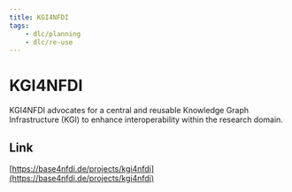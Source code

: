 ```yaml
---
title: KGI4NFDI
tags:
    - dlc/planning
    - dlc/re-use
---
```

# KGI4NFDI
KGI4NFDI advocates for a central and reusable Knowledge Graph Infrastructure (KGI) to enhance interoperability within the research domain.

## Link
[https://base4nfdi.de/projects/kgi4nfdi](https://base4nfdi.de/projects/kgi4nfdi)